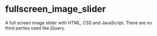 # fullscreen_image_slider
A full screen image slider with HTML, CSS and JavaScript. There are no third parties used like jQuery.
